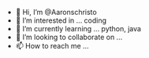 - 👋 Hi, I’m @Aaronschristo
- 👀 I’m interested in ... coding
- 🌱 I’m currently learning ... python, java
- 💞️ I’m looking to collaborate on ...
- 📫 How to reach me ...

<!---
Aaronschristo/Aaronschristo is a ✨ special ✨ repository because its `README.md` (this file) appears on your GitHub profile.
You can click the Preview link to take a look at your changes.
--->
